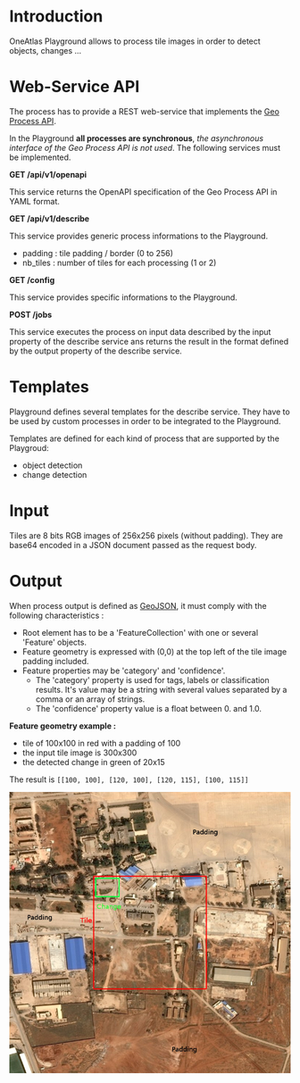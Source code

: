 # Introduction

OneAtlas Playground allows to process tile images in order to detect objects, changes ...

# Web-Service API

The process has to provide a REST web-service that implements the [Geo Process API](geo_process_api.md).

In the Playground **all processes are synchronous**, *the asynchronous interface of the Geo Process API is not used*.
The following services must be implemented.

**GET /api/v1/openapi**

This service returns the OpenAPI specification of the Geo Process API in YAML format.

**GET /api/v1/describe**

This service provides generic process informations to the Playground.

* padding : tile padding / border (0 to 256)
* nb_tiles : number of tiles for each processing (1 or 2)

**GET /config**

This service provides specific informations to the Playground.

**POST /jobs**

This service executes the process on input data described by the input property of the describe service ans returns the result in the format defined by the output property of the describe service.

# Templates

Playground defines several templates for the describe service.
They have to be used by custom processes in order to be integrated to the Playground.

Templates are defined for each kind of process that are supported by the Playgroud:

* object detection
* change detection

# Input

Tiles are 8 bits RGB images of 256x256 pixels (without padding).
They are base64 encoded in a JSON document passed as the request body.

# Output

When process output is defined as [GeoJSON](https://en.wikipedia.org/wiki/GeoJSON), it must comply with the following characteristics :

* Root element has to be a 'FeatureCollection' with one or several 'Feature' objects.
* Feature geometry is expressed with (0,0) at the top left of the tile image padding included.
* Feature properties may be 'category' and 'confidence'.
    * The 'category' property is used for tags, labels or classification results. It's value may be a string with several values separated by a comma or an array of strings.
    * The 'confidence' property value is a float between 0. and 1.0.

**Feature geometry example :**

* tile of 100x100 in red with a padding of 100
* the input tile image is 300x300
* the detected change in green of 20x15

The result is `[[100, 100], [120, 100], [120, 115], [100, 115]]`

![Feature geometry example](../images/feature-geometry-sample.jpeg)
